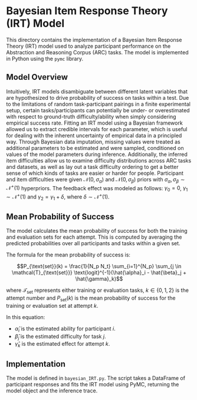 # Bayesian Item Response Theory (IRT) Model

This directory contains the implementation of a Bayesian Item Response Theory (IRT) model used to analyze participant performance on the Abstraction and Reasoning Corpus (ARC) tasks. The model is implemented in Python using the `pymc` library.

## Model Overview

Intuitively, IRT models disambiguate between different latent variables that are hypothesized to drive probability of success on tasks within a test. Due to the limitations of random task-participant pairings in a finite experimental setup, certain tasks/participants can potentially be under- or overestimated with respect to ground-truth difficulty/ability when simply considering empirical success rate. Fitting an IRT model using a Bayesian framework allowed us to extract credible intervals for each parameter, which is useful for dealing with the inherent uncertainty of empirical data in a principled way. Through Bayesian data imputation, missing values were treated as additional parameters to be estimated and were sampled, conditioned on values of the model parameters during inference. Additionally, the inferred item difficulties allow us to examine difficulty distributions across ARC tasks and datasets, as well as lay out a task difficulty ordering to get a better sense of which kinds of tasks are easier or harder for people. Participant and item difficulties were given $\mathcal{N}(0, \sigma_{\alpha})$ and $\mathcal{N}(0, \sigma_{\beta})$ priors with $\sigma_{\alpha}, \sigma_{\beta} \sim \mathcal{N}^+(1)$ hyperpriors. The feedback effect was modeled as follows: $\gamma_0 = 0$, $\gamma_1 \sim \mathcal{N}^+(1)$ and $\gamma_2 = \gamma_1 + \delta$, where $\delta \sim \mathcal{N}^+(1)$.

## Mean Probability of Success

The model calculates the mean probability of success for both the training and evaluation sets for each attempt. This is computed by averaging the predicted probabilities over all participants and tasks within a given set.

The formula for the mean probability of success is:

$$P_{\text{set}}(k) = \frac{1}{N_p N_t} \sum_{i=1}^{N_p} \sum_{j \in \mathcal{T}_{\text{set}}} \text{logit}^{-1}(\hat{\alpha}_i - \hat{\beta}_j + \hat{\gamma}_k)$$

where $\mathcal{T}_{\text{set}}$ represents either training or evaluation tasks, $k \in \{0,1,2\}$ is the attempt number and $P_{\text{set}}(k)$ is the mean probability of success for the training or evaluation set at attempt $k$.

In this equation:

- $\hat{\alpha}_i$ is the estimated ability for participant $i$.
- $\hat{\beta}_j$ is the estimated difficulty for task $j$.
- $\hat{\gamma}_k$ is the estimated effect for attempt $k$.

## Implementation

The model is defined in `bayesian_IRT.py`. The script takes a DataFrame of participant responses and fits the IRT model using PyMC, returning the model object and the inference trace.
